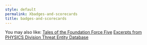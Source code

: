 ```yaml
---
style: default
permalink: Xbadges-and-scorecards
title: badges-and-scorecards
---
```

You may also like:
[Tales of the Foundation Force Five](http://scp-wiki.net/tales-of-the-foundation-force-five)
[Excerpts from PHYSICS Division Threat Entity Database](http://scp-wiki.net/goc-supplemental-threat-entities)